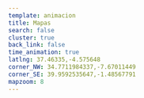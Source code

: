 ```yaml
---
template: animacion
title: Mapas
search: false
cluster: true
back_link: false
time_animation: true
latlng: 37.46335,-4.575648
corner_NW: 34.7711984337,-7.67011449
corner_SE: 39.9592535647,-1.48567791
mapzoom: 8
---
```

